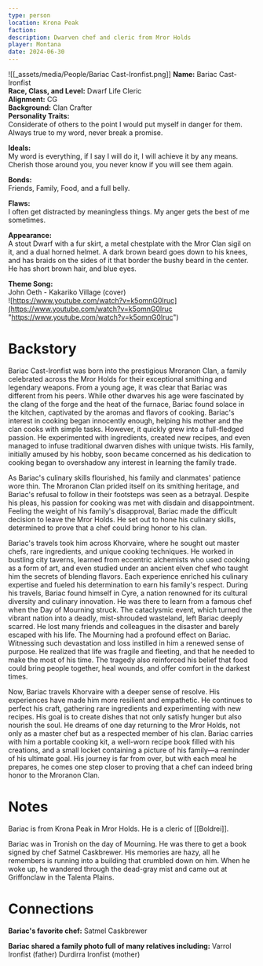 ```yaml
---
type: person
location: Krona Peak
faction: 
description: Dwarven chef and cleric from Mror Holds
player: Montana
date: 2024-06-30
---
```

![[_assets/media/People/Bariac Cast-Ironfist.png]]
**Name:** Bariac Cast-Ironfist <br />
**Race, Class, and Level:** Dwarf Life Cleric <br />
**Alignment:** CG <br />
**Background:** Clan Crafter <br />
**Personality Traits:** <br />
Considerate of others to the point I would put myself in danger for them. Always true to my word, never break a promise. 

**Ideals:** <br /> 
My word is everything, if I say I will do it, I will achieve it by any means. Cherish those around you, you never know if you will see them again. 

**Bonds:** <br />
Friends, Family, Food, and a full belly. 

**Flaws:** <br />
I often get distracted by meaningless things. My anger gets the best of me sometimes. 

**Appearance:** <br />
A stout Dwarf with a fur skirt, a metal chestplate with the Mror Clan sigil on it, and a dual horned helmet. A dark brown beard goes down to his knees, and has braids on the sides of it that border the bushy beard in the center. He has short brown hair, and blue eyes. 

**Theme Song:**  <br />
John Oeth - Kakariko Village (cover) <br />
![https://www.youtube.com/watch?v=k5omnG0lruc](https://www.youtube.com/watch?v=k5omnG0lruc "https://www.youtube.com/watch?v=k5omnG0lruc")

# Backstory
Bariac Cast-Ironfist was born into the prestigious Mroranon Clan, a family celebrated across the Mror Holds for their exceptional smithing and legendary weapons. From a young age, it was clear that Bariac was different from his peers. While other dwarves his age were fascinated by the clang of the forge and the heat of the furnace, Bariac found solace in the kitchen, captivated by the aromas and flavors of cooking. Bariac's interest in cooking began innocently enough, helping his mother and the clan cooks with simple tasks. However, it quickly grew into a full-fledged passion. He experimented with ingredients, created new recipes, and even managed to infuse traditional dwarven dishes with unique twists. His family, initially amused by his hobby, soon became concerned as his dedication to cooking began to overshadow any interest in learning the family trade. 

As Bariac's culinary skills flourished, his family and clanmates' patience wore thin. The Mroranon Clan prided itself on its smithing heritage, and Bariac's refusal to follow in their footsteps was seen as a betrayal. Despite his pleas, his passion for cooking was met with disdain and disappointment. Feeling the weight of his family's disapproval, Bariac made the difficult decision to leave the Mror Holds. He set out to hone his culinary skills, determined to prove that a chef could bring honor to his clan. 

Bariac's travels took him across Khorvaire, where he sought out master chefs, rare ingredients, and unique cooking techniques. He worked in bustling city taverns, learned from eccentric alchemists who used cooking as a form of art, and even studied under an ancient elven chef who taught him the secrets of blending flavors. Each experience enriched his culinary expertise and fueled his determination to earn his family's respect. During his travels, Bariac found himself in Cyre, a nation renowned for its cultural diversity and culinary innovation. He was there to learn from a famous chef when the Day of Mourning struck. The cataclysmic event, which turned the vibrant nation into a deadly, mist-shrouded wasteland, left Bariac deeply scarred. He lost many friends and colleagues in the disaster and barely escaped with his life. The Mourning had a profound effect on Bariac. Witnessing such devastation and loss instilled in him a renewed sense of purpose. He realized that life was fragile and fleeting, and that he needed to make the most of his time. The tragedy also reinforced his belief that food could bring people together, heal wounds, and offer comfort in the darkest times. 

Now, Bariac travels Khorvaire with a deeper sense of resolve. His experiences have made him more resilient and empathetic. He continues to perfect his craft, gathering rare ingredients and experimenting with new recipes. His goal is to create dishes that not only satisfy hunger but also nourish the soul. He dreams of one day returning to the Mror Holds, not only as a master chef but as a respected member of his clan. Bariac carries with him a portable cooking kit, a well-worn recipe book filled with his creations, and a small locket containing a picture of his family—a reminder of his ultimate goal. His journey is far from over, but with each meal he prepares, he comes one step closer to proving that a chef can indeed bring honor to the Mroranon Clan.

# Notes

Bariac is from Krona Peak in Mror Holds. He is a cleric of [[Boldrei]].

Bariac was in Tronish on the day of Mourning. He was there to get a book signed by chef Satmel Caskbrewer. His memories are hazy, all he remembers is running into a building that crumbled down on him. When he woke up, he wandered through the dead-gray mist and came out at Griffonclaw in the Talenta Plains. 
# Connections

**Bariac's favorite chef:**
Satmel Caskbrewer

**Bariac shared a family photo full of many relatives including:**
Varrol Ironfist (father)
Durdirra Ironfist (mother)